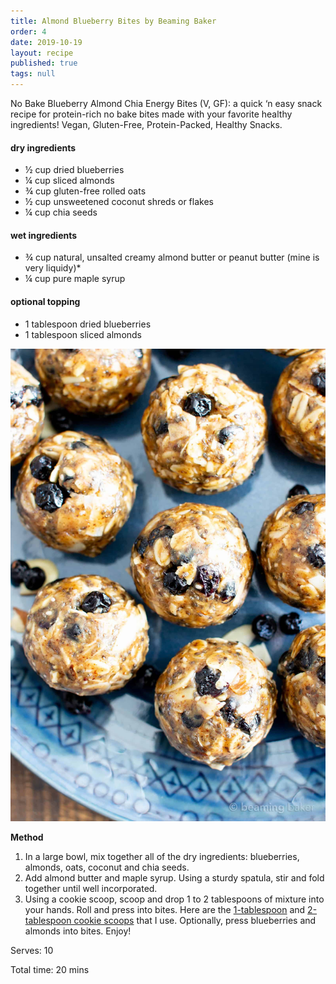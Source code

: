 ```yaml
---
title: Almond Blueberry Bites by Beaming Baker
order: 4
date: 2019-10-19
layout: recipe
published: true
tags: null
---
```

No Bake Blueberry Almond Chia Energy Bites (V, GF): a quick ‘n easy snack recipe for protein-rich no bake bites made with your favorite healthy ingredients! Vegan, Gluten-Free, Protein-Packed, Healthy Snacks.

#### dry ingredients

* ½ cup dried blueberries
* ¼ cup sliced almonds
* ¾ cup gluten-free rolled oats
* ½ cup unsweetened coconut shreds or flakes
* ¼ cup chia seeds

#### wet ingredients

* ¾ cup natural, unsalted creamy almond butter or peanut butter (mine is very liquidy)*
* ¼ cup pure maple syrup

#### optional topping

* 1 tablespoon dried blueberries
* 1 tablespoon sliced almonds

![](../uploads/no-bake-blueberry-almond-chia-energy-bites-vegan-gluten-free-dairy-free-one-bowl-0.jpg)

**Method**

1. In a large bowl, mix together all of the dry ingredients: blueberries, almonds, oats, coconut and chia seeds.
2. Add almond butter and maple syrup. Using a sturdy spatula, stir and fold together until well incorporated.
3. Using a cookie scoop, scoop and drop 1 to 2 tablespoons of mixture into your hands. Roll and press into bites. Here are the [1-tablespoon](https://amzn.to/2whOHZF) and [2-tablespoon cookie scoops](https://amzn.to/2tRInJ5) that I use. Optionally, press blueberries and almonds into bites. Enjoy!



Serves: 10

Total time: 20 mins